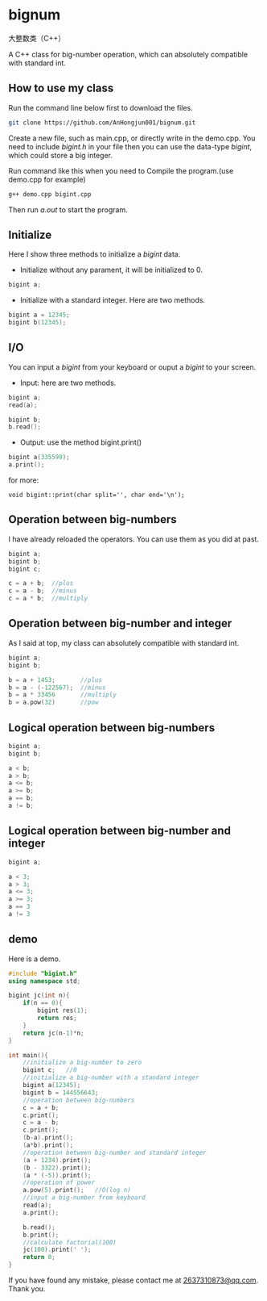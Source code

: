 # bignum

大整数类（C++）

A C++ class for big-number operation, which can absolutely compatible with standard int.

## How to use my class

Run the command line below first to download the files.
```bash
git clone https://github.com/AnHongjun001/bignum.git
```

Create a new file, such as main.cpp, or directly write in the demo.cpp. You need to include *bigint.h* in your file then you can use the data-type *bigint*, which could store a big integer.

Run command like this when you need to Compile the program.(use demo.cpp for example)

```bash
g++ demo.cpp bigint.cpp
```
Then run *a.out* to start the program.

## Initialize

Here I show three methods to initialize a *bigint* data.

* Initialize without any parament, it will be initialized to 0.
```cpp
bigint a;
```

* Initialize with a standard integer. Here are two methods.
```cpp
bigint a = 12345;
bigint b(12345);
```

## I/O

You can input a *bigint* from your keyboard or ouput a *bigint* to your screen.

* Input: here are two methods.
```cpp
bigint a;
read(a);
```
```cpp
bigint b;
b.read();
```

* Output: use the method bigint.print()
```cpp
bigint a(335599);
a.print();
```

for more:
```
void bigint::print(char split='', char end='\n');
```

## Operation between big-numbers

I have already reloaded the operators. You can use them as you did at past.

```cpp
bigint a;
bigint b;
bigint c;

c = a + b;	//plus
c = a - b;	//minus
c = a * b;	//multiply
```

## Operation between big-number and integer

As I said at top, my class can absolutely compatible with standard int.

```cpp
bigint a;
bigint b;

b = a + 1453; 		//plus
b = a - (-122567); 	//minus
b = a * 33456		//multiply
b = a.pow(32)		//pow
```

## Logical operation between big-numbers
```cpp
bigint a;
bigint b;

a < b;
a > b;
a <= b;
a >= b;
a == b;
a != b;
```

## Logical operation between big-number and integer
```cpp
bigint a;

a < 3;
a > 3;
a <= 3;
a >= 3;
a == 3
a != 3
```

## demo

Here is a demo.


```cpp
#include "bigint.h"
using namespace std;

bigint jc(int n){
	if(n == 0){
		bigint res(1);
		return res;
	}
	return jc(n-1)*n;
}

int main(){
	//initialize a big-number to zero
	bigint c;	//0
	//initialize a big-number with a standard integer
	bigint a(12345);
	bigint b = 144556643;
	//operation between big-numbers
	c = a + b;
	c.print();
	c = a - b;
	c.print();
	(b-a).print();
	(a*b).print();
	//operation between big-number and standard integer
	(a + 1234).print();
	(b - 3322).print();
	(a * (-5)).print();
	//operation of power
	a.pow(5).print();	//O(log n)
	//input a big-number from keyboard
	read(a);
	a.print();

	b.read();
	b.print();
	//calculate factorial(100)
	jc(100).print(' ');
	return 0;
}

```

If you have found any mistake, please contact me at 2637310873@qq.com. Thank you.
